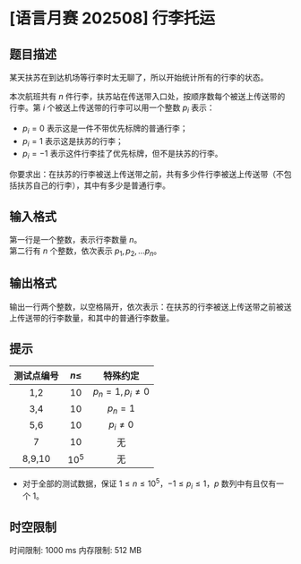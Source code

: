 # [语言月赛 202508] 行李托运

## 题目描述

某天扶苏在到达机场等行李时太无聊了，所以开始统计所有的行李的状态。

本次航班共有 $n$ 件行李，扶苏站在传送带入口处，按顺序数每个被送上传送带的行李。第 $i$ 个被送上传送带的行李可以用一个整数 $p_i$ 表示：

- $p_i = 0$ 表示这是一件不带优先标牌的普通行李；
- $p_i = 1$ 表示这是扶苏的行李；
- $p_i = -1$ 表示这件行李挂了优先标牌，但不是扶苏的行李。

你要求出：在扶苏的行李被送上传送带之前，共有多少件行李被送上传送带（不包括扶苏自己的行李），其中有多少是普通行李。
  

## 输入格式


第一行是一个整数，表示行李数量 $n$。  
第二行有 $n$ 个整数，依次表示 $p_1, p_2, \dots p_n$。

## 输出格式


输出一行两个整数，以空格隔开，依次表示：在扶苏的行李被送上传送带之前被送上传送带的行李数量，和其中的普通行李数量。


## 提示


| 测试点编号 | $n \leq$ | 特殊约定 |
|:-:|:-:|:-:|
| 1,2 | $10$ | $p_n = 1, p_i \neq 0$ |
| 3,4 | $10$ | $p_n = 1$ |
| 5,6 | $10$ | $p_i \neq 0$ |
| 7 | $10$ | 无 |
| 8,9,10 | $10^5$ | 无 |

- 对于全部的测试数据，保证 $1 \leq n \leq 10^5$，$-1 \leq p_i \leq 1$，$p$ 数列中有且仅有一个 $1$。


## 时空限制

时间限制: 1000 ms
内存限制: 512 MB
